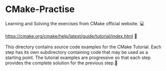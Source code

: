 # CMake-Practise
Learning and Solving the exercises from CMake official website. 💻 <br> <br>
https://cmake.org/cmake/help/latest/guide/tutorial/index.html 🔗 <br> <br>
This directory contains source code examples for the CMake Tutorial.
Each step has its own subdirectory containing code that may be used as a
starting point. The tutorial examples are progressive so that each step
provides the complete solution for the previous step.📂
